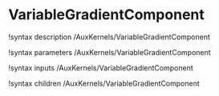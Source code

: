 <!-- MOOSE Documentation Stub: Remove this when content is added. -->

# VariableGradientComponent

!syntax description /AuxKernels/VariableGradientComponent

!syntax parameters /AuxKernels/VariableGradientComponent

!syntax inputs /AuxKernels/VariableGradientComponent

!syntax children /AuxKernels/VariableGradientComponent

